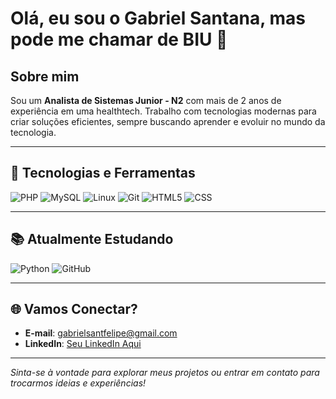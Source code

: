 # Olá, eu sou o Gabriel Santana, mas pode me chamar de BIU 👋

## Sobre mim
Sou um **Analista de Sistemas Junior - N2** com mais de 2 anos de experiência em uma healthtech. Trabalho com tecnologias modernas para criar soluções eficientes, sempre buscando aprender e evoluir no mundo da tecnologia.

---

## 🚀 Tecnologias e Ferramentas

![PHP](https://img.shields.io/badge/-PHP-777BB4?style=for-the-badge&logo=php&logoColor=white)
![MySQL](https://img.shields.io/badge/-MySQL-4479A1?style=for-the-badge&logo=mysql&logoColor=white)
![Linux](https://img.shields.io/badge/-Linux-FCC624?style=for-the-badge&logo=linux&logoColor=black)
![Git](https://img.shields.io/badge/-Git-F05032?style=for-the-badge&logo=git&logoColor=white)
![HTML5](https://img.shields.io/badge/-HTML5-E34F26?style=for-the-badge&logo=html5&logoColor=white)
![CSS](https://img.shields.io/badge/-CSS3-1572B6?style=for-the-badge&logo=css&logoColor=white)

---

## 📚 Atualmente Estudando

![Python](https://img.shields.io/badge/-Python-3776AB?style=for-the-badge&logo=python&logoColor=white)
![GitHub](https://img.shields.io/badge/-GitHub-181717?style=for-the-badge&logo=github&logoColor=white)

---

## 🌐 Vamos Conectar?

- **E-mail**: [gabrielsantfelipe@gmail.com](mailto:gabrielsantfelipe@gmail.com)
- **LinkedIn**: [Seu LinkedIn Aqui](https://www.linkedin.com/in/gabrielsbelarmino/)

---

_Sinta-se à vontade para explorar meus projetos ou entrar em contato para trocarmos ideias e experiências!_
